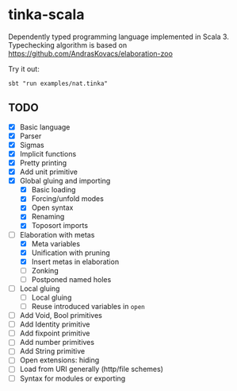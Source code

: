 # tinka-scala

Dependently typed programming language implemented in Scala 3.
Typechecking algorithm is based on https://github.com/AndrasKovacs/elaboration-zoo

Try it out:

```
sbt "run examples/nat.tinka"
```

## TODO
- [x] Basic language
- [x] Parser
- [x] Sigmas
- [x] Implicit functions
- [x] Pretty printing
- [x] Add unit primitive
- [x] Global gluing and importing
  - [x] Basic loading
  - [x] Forcing/unfold modes
  - [x] Open syntax
  - [x] Renaming
  - [x] Toposort imports
- [ ] Elaboration with metas
  - [x] Meta variables
  - [x] Unification with pruning
  - [x] Insert metas in elaboration
  - [ ] Zonking
  - [ ] Postponed named holes
- [ ] Local gluing
  - [ ] Local gluing
  - [ ] Reuse introduced variables in `open`
- [ ] Add Void, Bool primitives
- [ ] Add Identity primitive
- [ ] Add fixpoint primitive
- [ ] Add number primitives
- [ ] Add String primitive
- [ ] Open extensions: hiding
- [ ] Load from URI generally (http/file schemes)
- [ ] Syntax for modules or exporting
